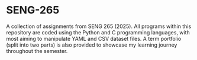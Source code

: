# SENG-265
A collection of assignments from SENG 265 (2025). All programs within this repository are coded using the Python and C programming languages, with most aiming to manipulate YAML and CSV dataset files. A term portfolio (split into two parts) is also provided to showcase my learning journey throughout the semester.
